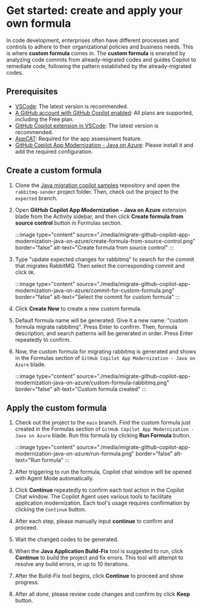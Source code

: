 # Get started: create and apply your own formula

In code development, enterprises often have different processes and controls to adhere to their organizational policies and business needs. This is where **custom formula** comes in. The **custom formula** is enerated by analyzing code commits from already-migrated codes and guides Copilot to remediate code, following the pattern established by the already-migrated codes.

## Prerequisites

- [VSCode](https://code.visualstudio.com/): The latest version is recommended.
- [A GitHub account with GitHub Copilot enabled](https://github.com/features/copilot): All plans are supported, including the Free plan.
- [GitHub Copilot extension in VSCode](https://code.visualstudio.com/docs/copilot/overview): The latest version is recommended.
- [AppCAT](https://aka.ms/appcat-install): Required for the app assessment feature.
- [GitHub Copilot App Modernization - Java on Azure](migrate-github-copilot-app-modernization-java-on-azure-get-started-use-managed-identities-instead-of-passwords#installation): Please install it and add the required configuration.

## Create a custom formula

1. Clone the [Java migration copilot samples](https://github.com/Azure-Samples/java-migration-copilot-samples) repository and open the `rabbitmq-sender` project folder. Then, check out the project to the `expected` branch.

1. Open **GitHub Copilot App Modernization - Java on Azure** extension blade from the Activity sidebar, and then click **Create formula from source control** button in Formulas section.

   :::image type="content" source="./media/migrate-github-copilot-app-modernization-java-on-azure/create-formula-from-source-control.png" border="false" alt-text="Create formula from source control" :::

1. Type "update expected changes for rabbitmq" to search for the commit that migrates RabbitMQ. Then select the corresponding commit and click `OK`.

   :::image type="content" source="./media/migrate-github-copilot-app-modernization-java-on-azure/commit-for-custom-formula.png" border="false" alt-text="Select the commit for custom formula" :::

1. Click **Create New** to create a new custom formula.

1. Default formula name will be generated. Give it a new name: "custom formula migrate rabbitmq". Press Enter to confirm. Then, formula description, and search patterns will be generated in order. Press Enter repeatedly to confirm.

1. Now, the custom formula for migrating rabbitmq is generated and shows in the Formulas section of `GitHub Copilot App Modernization - Java on Azure` blade.

   :::image type="content" source="./media/migrate-github-copilot-app-modernization-java-on-azure/custom-formula-rabbitmq.png" border="false" alt-text="Custom formula created" :::

## Apply the custom formula

1. Check out the project to the `main` branch. Find the custom formula just created in the Formulas section of `GitHub Copilot App Modernization - Java on Azure` blade. Run this formula by clicking **Run Formula** button.

   :::image type="content" source="./media/migrate-github-copilot-app-modernization-java-on-azure/run-formula.png" border="false" alt-text="Run formula" :::

1. After triggering to run the formula, Copilot chat window will be opened with Agent Mode automatically.

1. Click **Continue** repeatedly to confirm each tool action in the Copilot Chat window. The Copilot Agent uses various tools to facilitate application modernization. Each tool's usage requires confirmation by clicking the `Continue` button.

1. After each step, please manually input **continue** to confirm and proceed.

1. Wait the changed codes to be generated.

1. When the **Java Application Build-Fix** tool is suggested to run, click **Continue** to build the project and fix errors. This tool will attempt to resolve any build errors, in up to 10 iterations.

1. After the Build-Fix tool begins, click **Continue** to proceed and show progress.

1. After all done, please review code changes and confirm by click **Keep** button.
